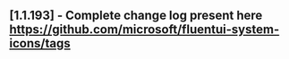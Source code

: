 ## [1.1.193] - Complete change log present here https://github.com/microsoft/fluentui-system-icons/tags